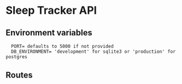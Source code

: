 # Sleep Tracker API

## Environment variables
```
  PORT= defaults to 5000 if not provided
  DB_ENVIRONMENT= 'development' for sqlite3 or 'production' for postgres
```

## Routes
